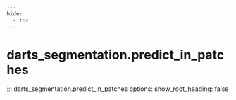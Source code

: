 ```yaml
---
hide:
  - toc
---
```

# <code class='doc-symbol doc-symbol-nav doc-symbol-function'></code>darts_segmentation.predict_in_patches

::: darts_segmentation.predict_in_patches
    options:
      show_root_heading: false
